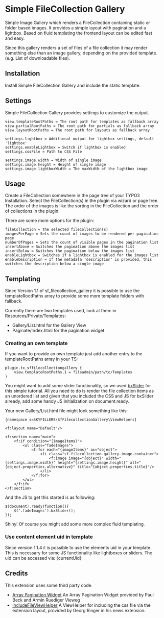 # Simple FileCollection Gallery

Simple Image Gallery which renders a FileCollection containing static or folder based images. It provides a simple layout with pagination and a lightbox. Based on fluid templating the frontend layout can be edited fast and easy.

Since this gallery renders a set of files of a file collection it may render something else than an image gallery,
depending on the provided template. (e.g. List of downloadable files).

## Installation
Install Simple FileCollection Gallery and include the static template.

## Settings
Simple FileCollection Gallery provides settings to customize the output.

	view.templateRootPaths = The root path for templates as fallback array
	view.partialRootPaths = The root path for partials as fallback array
	view.layoutRootPaths = The root path for layouts as fallback array

	settings.lightbox = Additional output for lightbox settings, default 'lightbox'
	settings.enableLightbox = Switch if lightbox is enabled
	settings.cssFile = Path to CSS File

	settings.image.width = Width of single image
	settings.image.height = Height of single image
	settings.image.lightboxWidth = The maxWidth of the lightbox image

## Usage
Create a FileCollection somewhere in the page tree of your TYPO3 Installation.
Select the FileCollection(s) in the plugin via wizard or page tree.
The order of the images is like the sorting in the FileCollection and the order of collections in the plugin.

There are some more options for the plugin:

	fileCollection = the selected fileCollection(s)
	imagesPerPage = Sets the count of images to be rendered per pagination page
	numberOfPages = Sets the count of visible pages in the pagination list
	insertAbove = Switches the pagination above the images list
	insertBelow = Switches the pagination below the images list
	enableLightbox = Switches if a lightbox is enabled for the images list
	enableDescription = If the metadata 'description' is provided, this switches the description below a single image

## Templating
Since Version 1.1 of sf_filecollection_gallery it is possible to use the 
templateRootPaths array to provide some more template folders with fallback.

Currently there are two templates used, look at them in Resources/Private/Templates:
* Gallery/List.html for the Gallery View
* Paginate/Index.html for the pagination widget

### Creating an own template
If you want to provide an own template just add another entry to the templateRootPaths array in your TS:

	plugin.tx_sffilecollectiongallery {
		view.templateRootPaths.1 = fileadmin/path/to/Templates
	}

You might want to add some slider functionality, so we used [bxSlider](http://www.bxslider.com) for this simple tutorial.
All you need to do is render the file collection items as an unordered list and given that you included the CSS and JS 
for bxSlider already, add some handy JS initialization on document.ready.

Your new Gallery/List.html file might look something like this:

	{namespace s=SKYFILLERS\SfFilecollectionGallery\ViewHelpers}
	
	<f:layout name="Default"/>
	
	<f:section name="main">
		<f:if condition="{imageItems}">
			<ul class="fadeImages">
				<f:for each="{imageItems}" as="object">
					<li class="sf-filecollection-gallery-image-container">
						<f:image image="{object}" width="{settings.image.width}" height="{settings.image.height}" alt="{object.properties.alternative}" title="{object.properties.title}"/>
					</li>
				</f:for>
			</ul>
		</f:if>
	</f:section>

And the JS to get this started is as following:

	$(document).ready(function(){
		$('.fadeImages').bxSlider();
	});

Shiny! Of course you might add some more complex fluid templating.

### Use content element uid in template
Since version 1.1.4 it is possible to use the elements uid in your template.
This is necessary for some JS functionality like lightboxes or sliders.
The uid can be accessed via:
	{currentUid}

## Credits
This extension uses some third party code.
+ [Array Pagination Widget](http://blog.teamgeist-medien.de/2014/01/extbase-fluid-widget-paginate-viewhelper-mit-array-unterstuetzung.html)
	An Array Pagination Widget provided by Paul Beck and Armin Ruediger Vieweg
+ [IncludeFileViewHelper](https://github.com/georgringer/news)
	A ViewHelper for including the css file via the extension layout, provided by Georg Ringer in his news extension.

